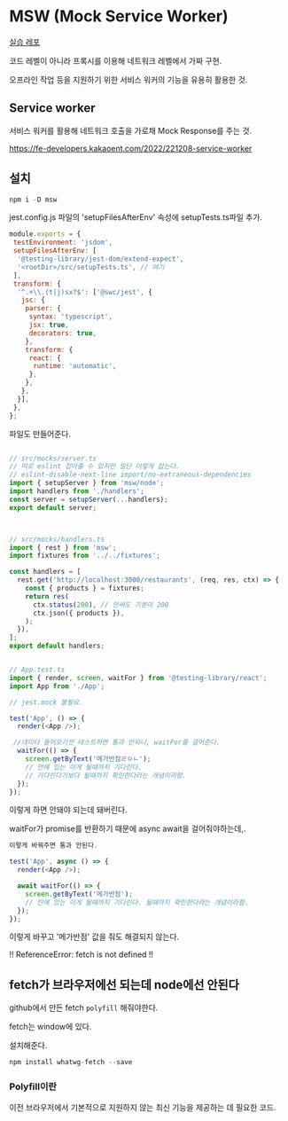 # MSW (Mock Service Worker)

[실습 레포](https://github.com/heyho00/frontend-survival-week04/tree/tdd)

코드 레벨이 아니라 프록시를 이용해 네트워크 레벨에서 가짜 구현.

오프라인 작업 등을 지원하기 위한 서비스 워커의 기능을 유용히 활용한 것.

## Service worker

서비스 워커를 활용해 네트워크 호출을 가로채 Mock Response를 주는 것.

<https://fe-developers.kakaoent.com/2022/221208-service-worker>

## 설치

```js
npm i -D msw
```

jest.config.js 파일의 'setupFilesAfterEnv' 속성에 setupTests.ts파일 추가.

```js
module.exports = {
 testEnvironment: 'jsdom',
 setupFilesAfterEnv: [
  '@testing-library/jest-dom/extend-expect',
  '<rootDir>/src/setupTests.ts', // 여기
 ],
 transform: {
  '^.+\\.(t|j)sx?$': ['@swc/jest', {
   jsc: {
    parser: {
     syntax: 'typescript',
     jsx: true,
     decorators: true,
    },
    transform: {
     react: {
      runtime: 'automatic',
     },
    },
   },
  }],
 },
};
```

파일도 만들어준다.

```js

// src/mocks/server.ts
// 따로 eslint 잡아줄 수 있지만 일단 이렇게 잡는다.
// eslint-disable-next-line import/no-extraneous-dependencies
import { setupServer } from 'msw/node';
import handlers from './handlers';
const server = setupServer(...handlers);
export default server;



// src/mocks/handlers.ts
import { rest } from 'msw';
import fixtures from '../../fixtures';

const handlers = [
  rest.get('http://localhost:3000/restaurants', (req, res, ctx) => {
    const { products } = fixtures;
    return res(
      ctx.status(200), // 안써도 기본이 200
      ctx.json({ products }),
    );
  }),
];
export default handlers;


// App.test.ts
import { render, screen, waitFor } from '@testing-library/react';
import App from './App';

// jest.mock 불필요.

test('App', () => {
  render(<App />);

 //데이터 들어오기전 테스트하면 통과 안되니, waitFor를 걸어준다.
  waitFor(() => {
    screen.getByText('메가반점ㄹㅇㄴ');
    // 안에 있는 이게 될때까지 기다린다. 
    // 기다린다기보다 될때까지 확인한다라는 개념이라함.
  });
});
```

이렇게 하면 안돼야 되는데 돼버린다.

waitFor가 promise를 반환하기 때문에 async await을 걸어줘야하는데,.

```js
이렇게 바꿔주면 통과 안된다.

test('App', async () => {
  render(<App />);

  await waitFor(() => {
    screen.getByText('메가반점');
    // 안에 있는 이게 될때까지 기다린다. 될때까지 확인한다라는 개념이라함.
  });
});
```

이렇게 바꾸고 '메가반점' 값을 줘도 해결되지 않는다.

!! ReferenceError: fetch is not defined !!

## fetch가 브라우저에선 되는데 node에선 안된다

github에서 만든 fetch `polyfill` 해줘야한다.

fetch는 window에 있다.

설치해준다.

```js
npm install whatwg-fetch --save
```

### Polyfill이란

이전 브라우저에서 기본적으로 지원하지 않는 최신 기능을 제공하는 데 필요한 코드.
